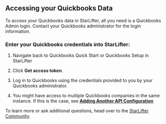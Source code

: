 ## Accessing your Quickbooks Data

To access your Quickbooks data in StarLifter, all you need is a Quickbooks Admin login. Contact your Quickbooks administrator  for the login information.

### Enter your Quickbooks credentials into StarLifter:

1. Navigate back to Quickbooks Quick Start or Quickbooks Setup in StarLifter

2. Click **Get access token**.

3. Log in to Quickbooks using the credentials provided to you by your Quickbooks administrator.

4. You might have access to multiple Quickbooks companies in the same instance. If this is the case, see [**Adding Another API Configuration**](https://docs.starlifter.io/#/how_to//adding_api_config)
   
To learn more or ask additional questions, head over to the [StarLifter Community](https://community.starlifter.io).
